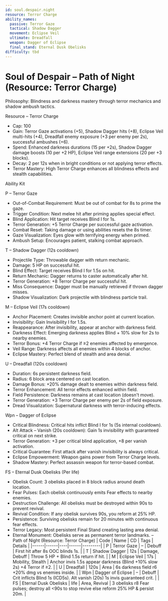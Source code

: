 ```yaml
---
id: soul.despair.night
resource: Terror Charge
ability_names:
  passive: Terror Gaze
  tactical: Shadow Dagger
  movement: Eclipse Veil
  ultimate: Dreadfall
  weapon: Dagger of Eclipse
  final_stand: Eternal Dusk Obelisks
difficulty: tbd
---
```


# Soul of Despair – Path of Night (Resource: Terror Charge)

Philosophy: Blindness and darkness mastery through terror mechanics and shadow ambush tactics.

Resource – Terror Charge
- Cap: 100
- Gain: Terror Gaze activations (+5), Shadow Dagger hits (+8), Eclipse Veil multi-hits (+4), Dreadfall enemy exposure (+3 per enemy per 2s), successful ambushes (+6).
- Spend: Enhanced darkness durations (15 per +2s), Shadow Dagger damage boosts (10 per +2 HP), Eclipse Veil range extensions (20 per +3 blocks).
- Decay: 2 per 12s when in bright conditions or not applying terror effects.
- Terror Mastery: High Terror Charge enhances all blindness effects and stealth capabilities.

Ability Kit

P – Terror Gaze
- Out-of-Combat Requirement: Must be out of combat for 8s to prime the gaze.
- Trigger Condition: Next melee hit after priming applies special effect.
- Blind Application: Hit target receives Blind I for 1s.
- Terror Generation: +5 Terror Charge per successful gaze activation.
- Combat Reset: Taking damage or using abilities resets the 8s timer.
- Gaze Visualization: Eyes glow with terrifying energy when primed.
- Ambush Setup: Encourages patient, stalking combat approach.

T – Shadow Dagger (12s cooldown)
- Projectile Type: Throwable dagger with return mechanic.
- Damage: 5 HP on successful hit.
- Blind Effect: Target receives Blind I for 1.5s on hit.
- Return Mechanic: Dagger returns to caster automatically after hit.
- Terror Generation: +8 Terror Charge per successful hit.
- Miss Consequence: Dagger must be manually retrieved if thrown dagger misses.
- Shadow Visualization: Dark projectile with blindness particle trail.

M – Eclipse Veil (17s cooldown)
- Anchor Placement: Creates invisible anchor point at current location.
- Invisibility: Gain Invisibility I for 1.5s.
- Reappearance: After invisibility, appear at anchor with darkness field.
- Darkness Effect: Emerging darkness applies Blind + 10% slow for 2s to nearby enemies.
- Terror Bonus: +4 Terror Charge if ≥2 enemies affected by emergence.
- Veil Range: Darkness affects all enemies within 4 blocks of anchor.
- Eclipse Mastery: Perfect blend of stealth and area denial.

U – Dreadfall (120s cooldown)
- Duration: 6s persistent darkness field.
- Radius: 6 block area centered on cast location.
- Damage Bonus: +20% damage dealt to enemies within darkness field.
- Terror Enhancement: All terror effects enhanced within field.
- Field Persistence: Darkness remains at cast location (doesn't move).
- Terror Generation: +3 Terror Charge per enemy per 2s of field exposure.
- Dread Visualization: Supernatural darkness with terror-inducing effects.

Wpn – Dagger of Eclipse
- Critical Blindness: Critical hits inflict Blind I for 1s (5s internal cooldown).
- Alt Attack – Vanish (20s cooldown): Gain 1s invisibility with guaranteed critical on next strike.
- Terror Generation: +3 per critical blind application, +8 per vanish activation.
- Critical Guarantee: First attack after vanish invisibility is always critical.
- Eclipse Empowerment: Weapon gains power from Terror Charge levels.
- Shadow Mastery: Perfect assassin weapon for terror-based combat.

FS – Eternal Dusk Obelisks (Per life)
- Obelisk Count: 3 obelisks placed in 8 block radius around death location.
- Fear Pulses: Each obelisk continuously emits Fear effects to nearby enemies.
- Destruction Challenge: All obelisks must be destroyed within 90s to prevent revival.
- Revival Condition: If any obelisk survives 90s, you reform at 25% HP.
- Persistence: Surviving obelisks remain for 20 minutes with continuous fear effects.
- Terror Legacy: Most persistent Final Stand creating lasting area denial.
- Eternal Monument: Obelisks serve as permanent terror landmarks. – Path of Night (Resource: Terror Charge)
| Code | Name | CD | Tags | Details |
|------|------|----|------|---------|
| P | Terror Gaze | – | Debuff | First hit after 8s OOC blinds 1s. |
| T | Shadow Dagger | 12s | Damage, Debuff | Throw 5 HP + Blind 1.5s return if hit. |
| M | Eclipse Veil | 17s | Mobility, Stealth | Anchor invis 1.5s appear darkness (Blind +10% slow 2s) +4 Terror if ≥2. |
| U | Dreadfall | 120s | Area | 6s darkness field r6 +20% dmg vs enemies inside. |
| Wpn | Dagger of Eclipse | – | Debuff | Crit inflicts Blind 1s (ICD5s). Alt vanish (20s) 1s invis guaranteed crit. |
| FS | Eternal Dusk Obelisks | life | Area, Revival | 3 obelisks r8 Fear pulses; destroy all <90s to stop revive else reform 25% HP & persist 20m. |